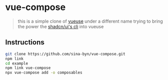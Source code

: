 # vue-compose 

> this is a simple clone of [vueuse](https://vueuse.org/) under a different name trying to bring the power the [shadcn/ui's cli](https://ui.shadcn.com/docs/cli) into vueuse

## Instructions

```sh
git clone https://github.com/sina-byn/vue-compose.git
npm link
cd example
npm link vue-compose
npx vue-compose add -o composables
```